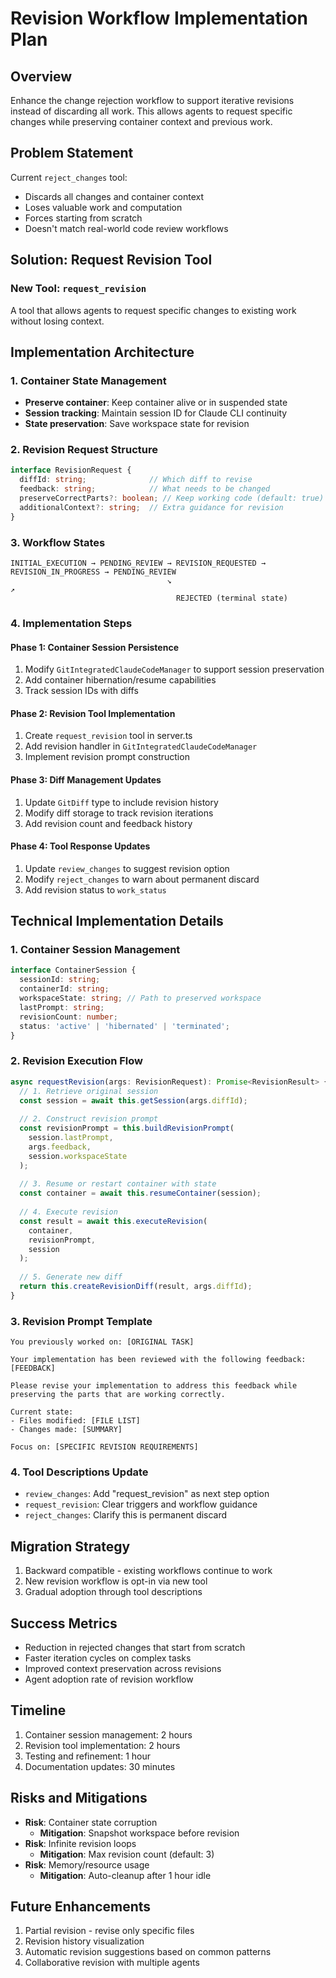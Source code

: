 # Revision Workflow Implementation Plan

## Overview
Enhance the change rejection workflow to support iterative revisions instead of discarding all work. This allows agents to request specific changes while preserving container context and previous work.

## Problem Statement
Current `reject_changes` tool:
- Discards all changes and container context
- Loses valuable work and computation
- Forces starting from scratch
- Doesn't match real-world code review workflows

## Solution: Request Revision Tool

### New Tool: `request_revision`
A tool that allows agents to request specific changes to existing work without losing context.

## Implementation Architecture

### 1. Container State Management
- **Preserve container**: Keep container alive or in suspended state
- **Session tracking**: Maintain session ID for Claude CLI continuity
- **State preservation**: Save workspace state for revision

### 2. Revision Request Structure
```typescript
interface RevisionRequest {
  diffId: string;              // Which diff to revise
  feedback: string;            // What needs to be changed
  preserveCorrectParts?: boolean; // Keep working code (default: true)
  additionalContext?: string;  // Extra guidance for revision
}
```

### 3. Workflow States
```
INITIAL_EXECUTION → PENDING_REVIEW → REVISION_REQUESTED → REVISION_IN_PROGRESS → PENDING_REVIEW
                                   ↘                                            ↗
                                     REJECTED (terminal state)
```

### 4. Implementation Steps

#### Phase 1: Container Session Persistence
1. Modify `GitIntegratedClaudeCodeManager` to support session preservation
2. Add container hibernation/resume capabilities
3. Track session IDs with diffs

#### Phase 2: Revision Tool Implementation
1. Create `request_revision` tool in server.ts
2. Add revision handler in `GitIntegratedClaudeCodeManager`
3. Implement revision prompt construction

#### Phase 3: Diff Management Updates
1. Update `GitDiff` type to include revision history
2. Modify diff storage to track revision iterations
3. Add revision count and feedback history

#### Phase 4: Tool Response Updates
1. Update `review_changes` to suggest revision option
2. Modify `reject_changes` to warn about permanent discard
3. Add revision status to `work_status`

## Technical Implementation Details

### 1. Container Session Management
```typescript
interface ContainerSession {
  sessionId: string;
  containerId: string;
  workspaceState: string; // Path to preserved workspace
  lastPrompt: string;
  revisionCount: number;
  status: 'active' | 'hibernated' | 'terminated';
}
```

### 2. Revision Execution Flow
```typescript
async requestRevision(args: RevisionRequest): Promise<RevisionResult> {
  // 1. Retrieve original session
  const session = await this.getSession(args.diffId);
  
  // 2. Construct revision prompt
  const revisionPrompt = this.buildRevisionPrompt(
    session.lastPrompt,
    args.feedback,
    session.workspaceState
  );
  
  // 3. Resume or restart container with state
  const container = await this.resumeContainer(session);
  
  // 4. Execute revision
  const result = await this.executeRevision(
    container,
    revisionPrompt,
    session
  );
  
  // 5. Generate new diff
  return this.createRevisionDiff(result, args.diffId);
}
```

### 3. Revision Prompt Template
```
You previously worked on: [ORIGINAL TASK]

Your implementation has been reviewed with the following feedback:
[FEEDBACK]

Please revise your implementation to address this feedback while preserving the parts that are working correctly.

Current state:
- Files modified: [FILE LIST]
- Changes made: [SUMMARY]

Focus on: [SPECIFIC REVISION REQUIREMENTS]
```

### 4. Tool Descriptions Update
- `review_changes`: Add "request_revision" as next step option
- `request_revision`: Clear triggers and workflow guidance
- `reject_changes`: Clarify this is permanent discard

## Migration Strategy
1. Backward compatible - existing workflows continue to work
2. New revision workflow is opt-in via new tool
3. Gradual adoption through tool descriptions

## Success Metrics
- Reduction in rejected changes that start from scratch
- Faster iteration cycles on complex tasks
- Improved context preservation across revisions
- Agent adoption rate of revision workflow

## Timeline
1. Container session management: 2 hours
2. Revision tool implementation: 2 hours
3. Testing and refinement: 1 hour
4. Documentation updates: 30 minutes

## Risks and Mitigations
- **Risk**: Container state corruption
  - **Mitigation**: Snapshot workspace before revision
- **Risk**: Infinite revision loops
  - **Mitigation**: Max revision count (default: 3)
- **Risk**: Memory/resource usage
  - **Mitigation**: Auto-cleanup after 1 hour idle

## Future Enhancements
1. Partial revision - revise only specific files
2. Revision history visualization
3. Automatic revision suggestions based on common patterns
4. Collaborative revision with multiple agents